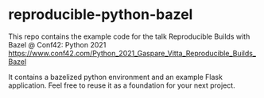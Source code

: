 # reproducible-python-bazel

This repo contains the example code for the talk Reproducible Builds with Bazel @ Conf42: Python 2021 https://www.conf42.com/Python_2021_Gaspare_Vitta_Reproducible_Builds_Bazel

It contains a bazelized python environment and an example Flask application. Feel free to reuse it as a foundation for your next project.
